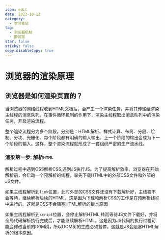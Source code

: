 ```yaml
---
icon: edit
date: 2023-10-12
category:
  - 学习笔记
tag:
  - 浏览器机制
  - 面试题
star: false
sticky: false
copy.disableCopy: true
---
```


# 浏览器的渲染原理

## 浏览器是如何渲染页面的？

当浏览器的网络线程收到HTML文档后，会产生一个渲染任务，并将其传递给渲染主线程的消息队列。在事件循环机制的作用下，渲染主线程取出消息队列中的渲染任务，开启渲染流程。

整个渲染流程分为多个阶段，分别是：HTML解析、样式计算、布局、分层、绘制、分块、光栅化、每个阶段都有明确的输入输出，上一个阶段的输出会成为下一个阶段的输入。这样，整个渲染流程就形成了一套组织严密的生产流水线。

<!-- more -->

### 渲染第一步: 解析`HTML`

解析过程中遇到CSS解析CSS,遇到JS执行JS。为了提高解析效率，浏览器在开始解析前，会启动一个预解析的线程，率先下载HTML中的外部CSS文件和外部的JS文件。

如果主线程解析到`link`位置，此时外部的CSS文件还没有下载解析好，主线程不会等待，继续解析后续的HTML。这是因为下载和解析CSS的工作是在预解析线程中进行的。这就是CSS不会阻塞HTML解析的根本原因

如果主线程解析到`script`位置，会停止解析HTML,转而等待JS文件下载好，并将全局代码解析执行完成后，才能继续解析HTML。这是因为JS代码的执行过程可能会修改当前的D0M树，所以DOM树的生成必须暂停。这就是JS会阻塞HTML解析的根本原因。